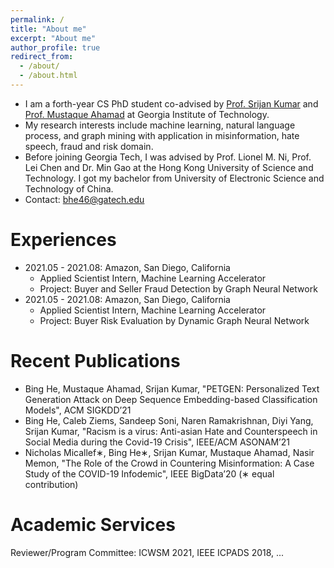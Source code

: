 ```yaml
---
permalink: /
title: "About me"
excerpt: "About me"
author_profile: true
redirect_from: 
  - /about/
  - /about.html
---
```


- I am a forth-year CS PhD student 
  co-advised by [Prof. Srijan Kumar](https://faculty.cc.gatech.edu/~srijan/) and 
  [Prof. Mustaque Ahamad](https://www.cc.gatech.edu/people/mustaque-ahamad) 
  at Georgia Institute of Technology.
- My research interests include machine learning, natural language process, and graph mining 
  with application in misinformation, hate speech, fraud and risk domain.
- Before joining Georgia Tech, I was advised by Prof. Lionel M. Ni, Prof. Lei Chen and Dr. Min Gao 
  at the Hong Kong University of Science and Technology. 
  I got my bachelor from University of Electronic Science and Technology of China.
- Contact: bhe46@gatech.edu

Experiences
====
- 2021.05 - 2021.08: Amazon, San Diego, California
  * Applied Scientist Intern, Machine Learning Accelerator
  * Project: Buyer and Seller Fraud Detection by Graph Neural Network
- 2021.05 - 2021.08: Amazon, San Diego, California
  * Applied Scientist Intern, Machine Learning Accelerator
  * Project: Buyer Risk Evaluation by Dynamic Graph Neural Network

Recent Publications
====
- Bing He, Mustaque Ahamad, Srijan Kumar, "PETGEN: Personalized Text Generation Attack on Deep
Sequence Embedding-based Classification Models", ACM SIGKDD’21
- Bing He, Caleb Ziems, Sandeep Soni, Naren Ramakrishnan, Diyi Yang, Srijan Kumar, "Racism is a
virus: Anti-asian Hate and Counterspeech in Social Media during the Covid-19 Crisis", IEEE/ACM
ASONAM’21
- Nicholas Micallef∗, Bing He∗, Srijan Kumar, Mustaque Ahamad, Nasir Memon, "The Role of the Crowd
in Countering Misinformation: A Case Study of the COVID-19 Infodemic", IEEE BigData’20 (∗ equal
contribution)



Academic Services
====
Reviewer/Program Committee: ICWSM 2021, IEEE ICPADS 2018, ...

